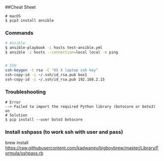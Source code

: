 ##Cheat Sheet

```
# macOS
$ pip3 install ansible
```

### Commands
```bash
# Ansible
$ ansible-playbook -i hosts test-ansible.yml
$ ansible -i hosts --connection=local local -m ping


# SSH
ssh-keygen -t rsa -C "OS X laptop ssh key"
ssh-copy-id -i ~/.ssh/id_rsa.pub box1
ssh-copy-id -i ~/.ssh/id_rsa.pub 192.168.2.15
```

### Troubleshooting
```
# Error
--> Failed to import the required Python library (botocore or boto3) on
# Solution
$ pip install --user boto3 botocore
```


### Install sshpass (to work ssh with user and pass)
brew install https://raw.githubusercontent.com/kadwanev/bigboybrew/master/Library/Formula/sshpass.rb
